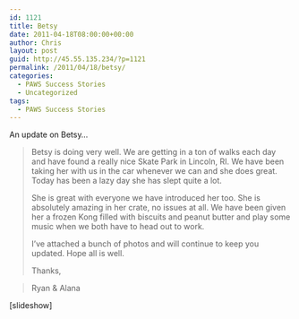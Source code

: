 ```yaml
---
id: 1121
title: Betsy
date: 2011-04-18T08:00:00+00:00
author: Chris
layout: post
guid: http://45.55.135.234/?p=1121
permalink: /2011/04/18/betsy/
categories:
  - PAWS Success Stories
  - Uncategorized
tags:
  - PAWS Success Stories
---
```

An update on Betsy&#8230;

> Betsy is doing very well. We are getting in a ton of walks each day and have found a really nice Skate Park in Lincoln, RI. We have been taking her with us in the car whenever we can and she does great. Today has been a lazy day she has slept quite a lot. 
> 
> She is great with everyone we have introduced her too. She is absolutely amazing in her crate, no issues at all. We have been given her a frozen Kong filled with biscuits and peanut butter and play some music when we both have to head out to work.
> 
> I&#8217;ve attached a bunch of photos and will continue to keep you updated. Hope all is well.
> 
> Thanks,
  
> Ryan & Alana

[slideshow]